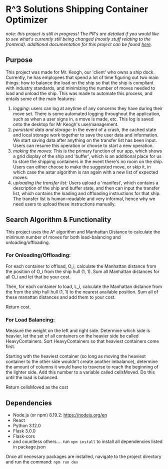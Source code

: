 # R^3 Solutions Shipping Container Optimizer
_note: this project is still in progress! The PR's are detailed if you would like to see what's currently still being changed (mostly stuff relating to the frontend)._
_additional documentation for this project can be found [here](https://docs.google.com/document/d/18Fr2UJx0ldRbrtTEScdsjOyBxeuJUFfjYuyB0pDtAI0/edit?usp=sharing)._

## Purpose
This project was made for Mr. Keogh, our 'client' who owns a ship dock. Currently, he has employees that spend a lot of time figuring out two main things: how to balance the load on the ship so that the ship is compliant with industry standards, and minimizing the number of moves needed to load and unload the ship. This was made to automate this process, and entails some of the main features: 

1. _logging:_ users can log at anytime of any concerns they have during their move set. There is some automated logging throughout the application, such as when a user signs in, a move is made, etc. This log is saved onto the desktop for Mr Keogh's use/management. 
2. _persistent data and storage:_ In the event of a crash, the cached state and local storage work together to save the user data and information. We start saving data after anything on the transfer list has been input. Users can resume this operation or choose to start a new operation. 
3.  _making the moves:_ This is the primary function of our app, which shows a grid display of the ship and 'buffer', which is an additional place for us to store the shipping containers in the event there's no room on the ship. Users can either choose to make the suggested move, or skip it, in which case the astar algorithm is ran again with a new list of expected moves.
4.  _uploading the transfer list:_ Users upload a 'manifest', which contains a description of the ship and buffer state, and then can input the transfer list, which contains the loading and offloading instructions for that ship. The transfer list is human-readable and very informal, hence why we need users to upload these instructions manually. 

## Search Algorithm & Functionality 
This project uses the A* algorithm and Manhattan Distance to calculate the minimum number of moves for both load-balancing and onloading/offloading. 

### For Onloading/Offloading: 

For each container to offload, O_i, calculate the Manhattan distance from the position of O_i from the ship hull (1, 1). Sum all Manhattan distances for all O_i and let that be your cost.

Then, for each container to load, L_i, calculate the Manhattan distance from the from the ship hull hull (1, 1) to the nearest available position. Sum all of these manattan distances and add them to your cost.

Return cost.

### For Load Balancing: 

Measure the weight on the left and right side. Determine which side is heavier, let the set of all containers on the heavier side be called HeavyContainers. Sort HeavyContainers so that heaviest containers come first.

Starting with the heaviest container (so long as moving the heaviest container to the other side wouldn’t create another imbalance), determine the amount of columns it would have to traverse to reach the beginning of the lighter side. Add this number to a variable called cellsMoved. Do this until the load is balanced.

Return cellsMoved as the cost

## Dependencies
- Node.js (or npm) 8.19.2: https://nodejs.org/en
- React 
- Python 3.12.0
- Flask 3.0.0
- Flask-cors
- and countless others.... run `npm install` to install all dependencies listed in package.json 

Once all necessary packages are installed, navigate to the project directory and run the command:
`npm run dev`

